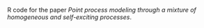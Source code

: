R code for the paper *Point process modeling through a mixture of homogeneous and self-exciting processes*.
